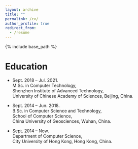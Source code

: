 ```yaml
---
layout: archive
title: ""
permalink: /cv/
author_profile: true
redirect_from:
  - /resume
---
```


{% include base_path %}

Education
======
* Sept. 2018 – Jul. 2021.<br>
  M.Sc. in Computer Technology,<br>
  Shenzhen Institute of Advanced Technology,<br>
  University of Chinese Academy of Sciences, Beijing, China.<br>

* Sept. 2014 – Jun. 2018.<br>
  B.Sc. in Computer Science and Technology,<br>
  School of Computer Science,<br>
  China University of Geosciences, Wuhan, China.<br>

* Sept. 2014 – Now.<br>
  Department of Computer Science,<br>
  City University of Hong Kong, Hong Kong, China.<br>

  

